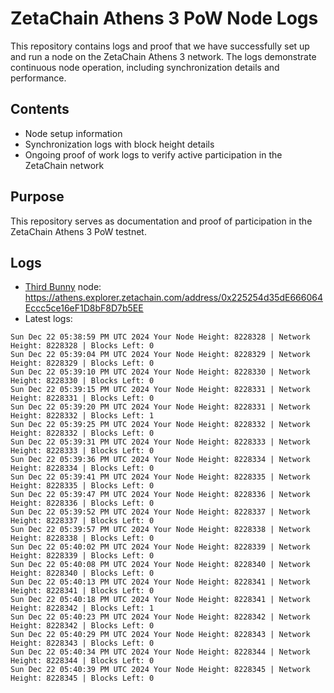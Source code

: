 # ZetaChain Athens 3 PoW Node Logs
This repository contains logs and proof that we have successfully set up and run a node on the ZetaChain Athens 3 network. The logs demonstrate continuous node operation, including synchronization details and performance.

## Contents
- Node setup information
- Synchronization logs with block height details
- Ongoing proof of work logs to verify active participation in the ZetaChain network

## Purpose
This repository serves as documentation and proof of participation in the ZetaChain Athens 3 PoW testnet.

## Logs

- [Third Bunny](https://thirdbunny.xyz/) node: https://athens.explorer.zetachain.com/address/0x225254d35dE666064Eccc5ce16eF1D8bF8D7b5EE
- Latest logs:
```
Sun Dec 22 05:38:59 PM UTC 2024 Your Node Height: 8228328 | Network Height: 8228328 | Blocks Left: 0
Sun Dec 22 05:39:04 PM UTC 2024 Your Node Height: 8228329 | Network Height: 8228329 | Blocks Left: 0
Sun Dec 22 05:39:10 PM UTC 2024 Your Node Height: 8228330 | Network Height: 8228330 | Blocks Left: 0
Sun Dec 22 05:39:15 PM UTC 2024 Your Node Height: 8228331 | Network Height: 8228331 | Blocks Left: 0
Sun Dec 22 05:39:20 PM UTC 2024 Your Node Height: 8228331 | Network Height: 8228332 | Blocks Left: 1
Sun Dec 22 05:39:25 PM UTC 2024 Your Node Height: 8228332 | Network Height: 8228332 | Blocks Left: 0
Sun Dec 22 05:39:31 PM UTC 2024 Your Node Height: 8228333 | Network Height: 8228333 | Blocks Left: 0
Sun Dec 22 05:39:36 PM UTC 2024 Your Node Height: 8228334 | Network Height: 8228334 | Blocks Left: 0
Sun Dec 22 05:39:41 PM UTC 2024 Your Node Height: 8228335 | Network Height: 8228335 | Blocks Left: 0
Sun Dec 22 05:39:47 PM UTC 2024 Your Node Height: 8228336 | Network Height: 8228336 | Blocks Left: 0
Sun Dec 22 05:39:52 PM UTC 2024 Your Node Height: 8228337 | Network Height: 8228337 | Blocks Left: 0
Sun Dec 22 05:39:57 PM UTC 2024 Your Node Height: 8228338 | Network Height: 8228338 | Blocks Left: 0
Sun Dec 22 05:40:02 PM UTC 2024 Your Node Height: 8228339 | Network Height: 8228339 | Blocks Left: 0
Sun Dec 22 05:40:08 PM UTC 2024 Your Node Height: 8228340 | Network Height: 8228340 | Blocks Left: 0
Sun Dec 22 05:40:13 PM UTC 2024 Your Node Height: 8228341 | Network Height: 8228341 | Blocks Left: 0
Sun Dec 22 05:40:18 PM UTC 2024 Your Node Height: 8228341 | Network Height: 8228342 | Blocks Left: 1
Sun Dec 22 05:40:23 PM UTC 2024 Your Node Height: 8228342 | Network Height: 8228342 | Blocks Left: 0
Sun Dec 22 05:40:29 PM UTC 2024 Your Node Height: 8228343 | Network Height: 8228343 | Blocks Left: 0
Sun Dec 22 05:40:34 PM UTC 2024 Your Node Height: 8228344 | Network Height: 8228344 | Blocks Left: 0
Sun Dec 22 05:40:39 PM UTC 2024 Your Node Height: 8228345 | Network Height: 8228345 | Blocks Left: 0
```

